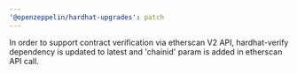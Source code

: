 ```yaml
---
'@openzeppelin/hardhat-upgrades': patch
---
```


In order to support contract verification via etherscan V2 API, hardhat-verify dependency is updated to latest and 'chainid' param is added in etherscan API call.
